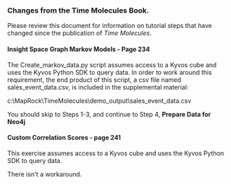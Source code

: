### Changes from the Time Molecules Book.

Please review this document for information on tutorial steps that have changed since the publication of <i>Time Molecules</i>.

#### Insight Space Graph Markov Models - Page 234

The Create_markov_data.py script assumes access to a Kyvos cube and uses the Kyvos Python SDK to query data.
In order to work around this requirement, the end product of this script, 
a csv file named sales_event_data.csv, is included in the supplemental material:

c:\MapRock\TimeMolecules\demo_output\sales_event_data.csv

You should skip to Steps 1-3, and continue to Step 4, <b>Prepare Data for Neo4j</b>

#### Custom Correlation Scores - page 241

This exercise assumes access to a Kyvos cube and uses the Kyvos Python SDK to query data.

There isn't a workaround.

